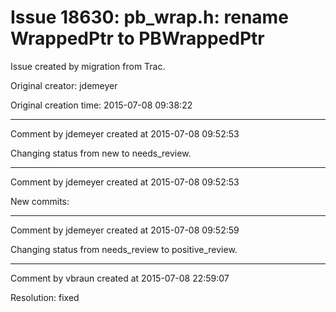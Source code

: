 # Issue 18630: pb_wrap.h: rename WrappedPtr to PBWrappedPtr

Issue created by migration from Trac.

Original creator: jdemeyer

Original creation time: 2015-07-08 09:38:22




---

Comment by jdemeyer created at 2015-07-08 09:52:53

Changing status from new to needs_review.


---

Comment by jdemeyer created at 2015-07-08 09:52:53

New commits:


---

Comment by jdemeyer created at 2015-07-08 09:52:59

Changing status from needs_review to positive_review.


---

Comment by vbraun created at 2015-07-08 22:59:07

Resolution: fixed
